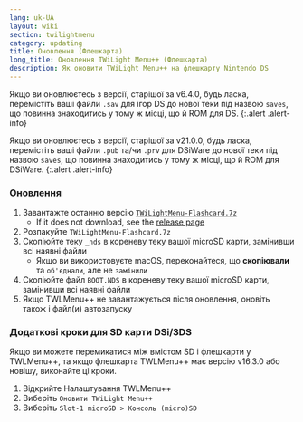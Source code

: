 ```yaml
---
lang: uk-UA
layout: wiki
section: twilightmenu
category: updating
title: Оновлення (Флешкарта)
long_title: Оновлення TWiLight Menu++ (Флешкарта)
description: Як оновити TWiLight Menu++ на флешкарту Nintendo DS
---
```


Якщо ви оновлюєтесь з версії, старішої за v6.4.0, будь ласка, перемістіть ваші файли `.sav` для ігор DS до нової теки під назвою `saves`, що повинна знаходитись у тому ж місці, що й ROM для DS.
{:.alert .alert-info}

Якщо ви оновлюєтесь з версії, старішої за v21.0.0, будь ласка, перемістіть ваші файли `.pub` та/чи `.prv` для DSiWare до нової теки під назвою `saves`, що повинна знаходитись у тому ж місці, що й ROM для DSiWare.
{:.alert .alert-info}

### Оновлення
1. Завантажте останню версію [`TWiLightMenu-Flashcard.7z`](https://github.com/DS-Homebrew/TWiLightMenu/releases/latest/download/TWiLightMenu-Flashcard.7z)
   - If it does not download, see the [release page](https://github.com/DS-Homebrew/TWiLightMenu/releases/latest)
1. Розпакуйте `TWiLightMenu-Flashcard.7z`
1. Скопіюйте теку `_nds` в кореневу теку вашої microSD карти, замінивши всі наявні файли
   - Якщо ви використовуєте macOS, переконайтеся, що **скопіювали** та `об'єднали`, але не `замінили`
1. Скопіюйте файл `BOOT.NDS` в кореневу теку вашої microSD карти, замінивши всі наявні файли
1. Якщо TWLMenu++ не завантажується після оновлення, оновіть також і файл(и) автозапуску

### Додаткові кроки для SD карти DSi/3DS

Якщо ви можете перемикатися між вмістом SD і флешкарти у TWLMenu++, та якщо флешкарта TWLMenu++ має версію v16.3.0 або новішу, виконайте ці кроки.

1. Відкрийте Налаштування TWLMenu++
1. Виберіть `Оновити TWiLight Menu++`
1. Виберіть `Slot-1 microSD > Консоль (micro)SD`
